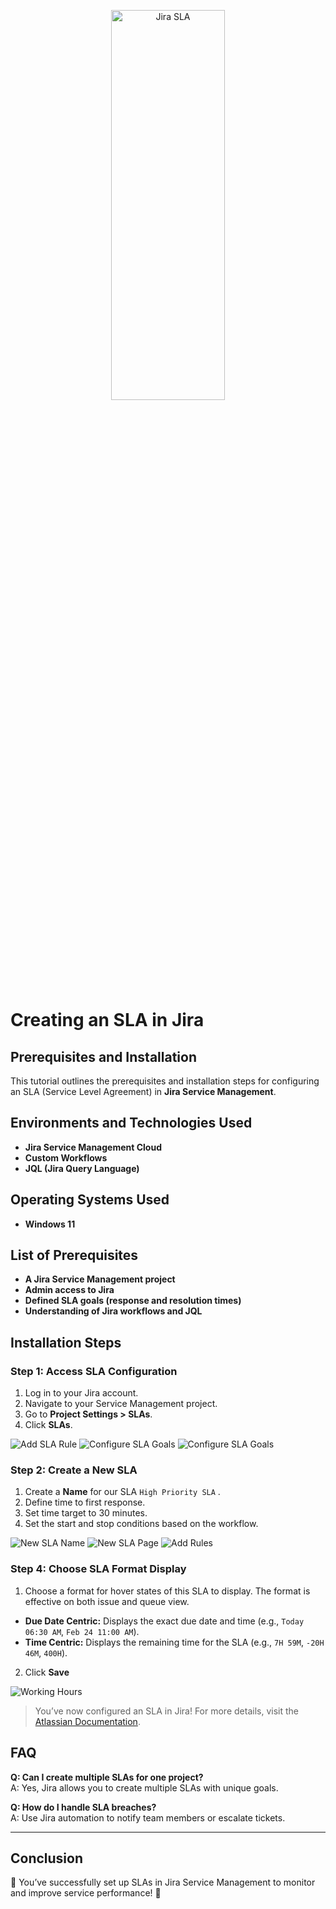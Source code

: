 <p align="center">
<img src="https://i.imgur.com/ygYqvUA.jpeg/800x300" height="40%" width="60%" alt="Jira SLA"/>
</p>

# Creating an SLA in Jira

## Prerequisites and Installation

This tutorial outlines the prerequisites and installation steps for configuring an SLA (Service Level Agreement) in **Jira Service Management**.


## Environments and Technologies Used
-  **Jira Service Management Cloud**
-  **Custom Workflows**
-  **JQL (Jira Query Language)**


## Operating Systems Used
-  **Windows 11**

## List of Prerequisites
-  **A Jira Service Management project**
-  **Admin access to Jira**
-  **Defined SLA goals (response and resolution times)**
-  **Understanding of Jira workflows and JQL**

## Installation Steps

### Step 1: Access SLA Configuration
1. Log in to your Jira account.
2. Navigate to your Service Management project.
3. Go to **Project Settings > SLAs**.
4. Click **SLAs**.
&nbsp;

![Add SLA Rule](https://i.imgur.com/jSBuMJR.png/600x300)
![Configure SLA Goals](https://i.imgur.com/ZwNJfYi.png/600x300)
![Configure SLA Goals](https://i.imgur.com/arfZl9V.png/600x300)

### Step 2: Create a New SLA
1. Create a **Name** for our SLA  `High Priority SLA` .
2. Define time to first response.
3. Set time target to 30 minutes.
4. Set the start and stop conditions based on the workflow.
&nbsp;

![New SLA Name](https://i.imgur.com/BCVXZdk.png/600x300)
![New SLA Page](https://i.imgur.com/MBjn9u1.png/600x300)
![Add Rules](https://i.imgur.com/6VAoNgt.png/600x300)


   

### Step 4: Choose SLA Format Display
1. Choose a format for hover states of this SLA to display. The format is effective on both issue and queue view.

- **Due Date Centric:** Displays the exact due date and time (e.g., `Today 06:30 AM`, `Feb 24 11:00 AM`).
- **Time Centric:** Displays the remaining time for the SLA (e.g., `7H 59M`, `-20H 46M`, `400H`).
2. Click **Save**
&nbsp;

![Working Hours](https://i.imgur.com/UhE9no6.png/600x300)


>You’ve now configured an SLA in Jira! For more details, visit the [Atlassian Documentation](https://support.atlassian.com/jira-service-management-cloud/docs/configure-slas/).


## FAQ
**Q: Can I create multiple SLAs for one project?**  
A: Yes, Jira allows you to create multiple SLAs with unique goals.

**Q: How do I handle SLA breaches?**  
A: Use Jira automation to notify team members or escalate tickets.

---

## Conclusion
🎉 You’ve successfully set up SLAs in Jira Service Management to monitor and improve service performance! 🎉

